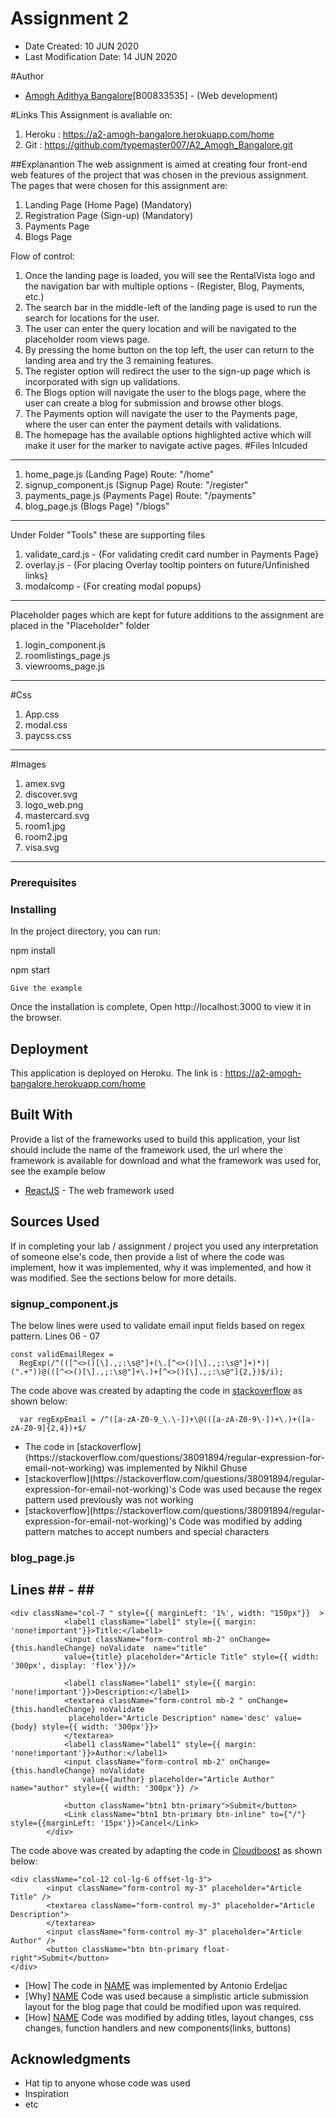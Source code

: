 ﻿# Assignment 2

* Date Created: 10 JUN 2020
* Last Modification Date: 14 JUN 2020

#Author
* [Amogh Adithya Bangalore](am210633@dal.ca)[B00833535] - (Web development)

#Links
This Assignment is avaliable on:
1. Heroku : https://a2-amogh-bangalore.herokuapp.com/home
2. Git    : https://github.com/typemaster007/A2_Amogh_Bangalore.git

##Explanantion
The web assignment is aimed at creating four front-end web features of the project that was chosen in the previous assignment.
The pages that were chosen for this assignment are:
1. Landing Page (Home Page) (Mandatory)
2. Registration Page (Sign-up) (Mandatory)
3. Payments Page 
4. Blogs Page

Flow of control:
1. Once the landing page is loaded, you will see the RentalVista logo and the navigation bar with multiple options - (Register, Blog, Payments, etc.)
2. The search bar in the middle-left of the landing page is used to run the search for locations for the user.
3. The user can enter the query location and will be navigated to the placeholder room views page.
4. By pressing the home button on the top left, the user can return to the landing area and try the 3 remaining features.
5. The register option will redirect the user to the sign-up page which is incorporated with sign up validations.
6. The Blogs option will navigate the user to the blogs page, where the user can create a blog for submission and browse other blogs.
7. The Payments option will navigate the user to the Payments page, where the user can enter the payment details with validations.
8. The homepage has the available options highlighted active which will make it user for the marker to navigate active pages.
#Files Inlcuded
--------------------------------------------------
1. home_page.js (Landing Page) Route: "/home" 
2. signup_component.js (Signup Page) Route: "/register"
3. payments_page.js (Payments Page) Route: "/payments"
4. blog_page.js (Blogs Page) "/blogs"
--------------------------------------------------
Under Folder "Tools" these are supporting files
1. validate_card.js - {For validating credit card number in Payments Page}
2. overlay.js - {For placing Overlay tooltip pointers on future/Unfinished links}
3. modalcomp - {For creating modal popups}
--------------------------------------------------
Placeholder pages which are kept for future additions to the assignment are placed in the "Placeholder" folder
1. login_component.js
2. roomlistings_page.js
3. viewrooms_page.js
---------------------------------------------------
#Css
1. App.css
2. modal.css
3. paycss.css
---------------------------------------------------
#Images
1. amex.svg
2. discover.svg 
3. logo_web.png
4. mastercard.svg
5. room1.jpg
6. room2.jpg
7. visa.svg
---------------------------------------------------
### Prerequisites


### Installing
In the project directory, you can run:

npm install

npm start

```
Give the example
```

Once the installation is complete, Open http://localhost:3000 to view it in the browser.



## Deployment

This application is deployed on Heroku. The link is : https://a2-amogh-bangalore.herokuapp.com/home

## Built With

Provide a list of the frameworks used to build this application, your list should include the name of the framework used, the url where the framework is available for download and what the framework was used for, see the example below 

* [ReactJS](https://reactjs.org/docs/getting-started.html) - The web framework used

## Sources Used

If in completing your lab / assignment / project you used any interpretation of someone else's code, then provide a list of where the code was implement, how it was implemented, why it was implemented, and how it was modified. See the sections below for more details.

### signup_component.js
The below lines were used to validate email input fields based on regex pattern.
Lines 06 - 07
```
const validEmailRegex = 
  RegExp(/^(([^<>()[\].,;:\s@"]+(\.[^<>()[\].,;:\s@"]+)*)|(".+"))@(([^<>()[\].,;:\s@"]+\.)+[^<>()[\].,;:\s@"]{2,})$/i);

```

The code above was created by adapting the code in [stackoverflow](https://stackoverflow.com/questions/38091894/regular-expression-for-email-not-working) as shown below: 

```
  var regExpEmail = /^([a-zA-Z0-9_\.\-])+\@(([a-zA-Z0-9\-])+\.)+([a-zA-Z0-9]{2,4})+$/

```

- <!---How---> The code in [stackoverflow](https://stackoverflow.com/questions/38091894/regular-expression-for-email-not-working) was implemented by Nikhil Ghuse
- <!---Why---> [stackoverflow](https://stackoverflow.com/questions/38091894/regular-expression-for-email-not-working)'s Code was used because the regex pattern used previously was not working
- <!---How---> [stackoverflow](https://stackoverflow.com/questions/38091894/regular-expression-for-email-not-working)'s Code was modified by adding pattern matches to accept numbers and special characters


### blog_page.js

Lines ## - ##
---------------

```
<div className="col-7 " style={{ marginLeft: '1%', width: "150px"}}  >
            <label1 className="label1" style={{ margin: 'none!important'}}>Title:</label1>
            <input className="form-control mb-2" onChange={this.handleChange} noValidate  name="title" 
            value={title} placeholder="Article Title" style={{ width: '300px', display: 'flex'}}/>
            
            <label1 className="label1" style={{ margin: 'none!important'}}>Description:</label1>            
            <textarea className="form-control mb-2 " onChange={this.handleChange} noValidate
             placeholder="Article Description" name='desc' value={body} style={{ width: '300px'}}>
            </textarea>
            <label1 className="label1" style={{ margin: 'none!important'}}>Author:</label1>
            <input className="form-control mb-2" onChange={this.handleChange} noValidate
                value={author} placeholder="Article Author" name="author" style={{ width: '300px'}} />
            
            <button className="btn1 btn-primary">Submit</button>
            <Link className="btn1 btn-primary btn-inline" to={"/"} style={{marginLeft: '15px'}}>Cancel</Link>
        </div>

```

The code above was created by adapting the code in [Cloudboost](https://blog.cloudboost.io/learn-how-to-create-a-simple-blog-with-react-node-c05fa6889de3) as shown below: 

```
<div className="col-12 col-lg-6 offset-lg-3">
        <input className="form-control my-3" placeholder="Article Title" />
        <textarea className="form-control my-3" placeholder="Article Description">
        </textarea>
        <input className="form-control my-3" placeholder="Article Author" />
        <button className="btn btn-primary float-right">Submit</button>
</div>

```

- [How] The code in [NAME](link) was implemented by Antonio Erdeljac
- [Why] [NAME](link) Code was used because a simplistic article submission layout for the blog page that could be modified upon was required.
- [How] [NAME](link) Code was modified by adding titles, layout changes, css changes, function handlers and new components(links, buttons)



## Acknowledgments

* Hat tip to anyone whose code was used
* Inspiration
* etc
